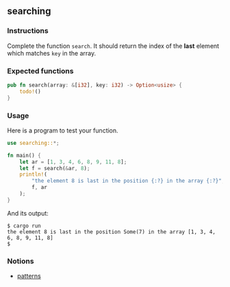 ## searching

### Instructions

Complete the function `search`. It should return the index of the **last** element which matches `key` in the array.

### Expected functions

```rust
pub fn search(array: &[i32], key: i32) -> Option<usize> {
    todo!()
}
```

### Usage

Here is a program to test your function.

```rust
use searching::*;

fn main() {
    let ar = [1, 3, 4, 6, 8, 9, 11, 8];
    let f = search(&ar, 8);
    println!(
        "the element 8 is last in the position {:?} in the array {:?}",
        f, ar
    );
}
```

And its output:

```console
$ cargo run
the element 8 is last in the position Some(7) in the array [1, 3, 4, 6, 8, 9, 11, 8]
$
```

### Notions

- [patterns](https://doc.rust-lang.org/book/ch18-00-patterns.html)
